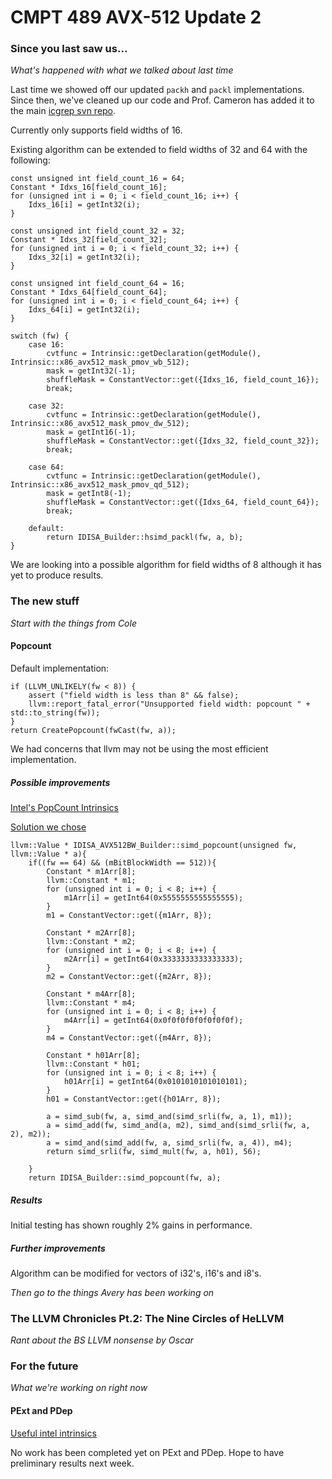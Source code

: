 # CMPT 489 AVX-512 Update 2

### Since you last saw us...

*What's happened with what we talked about last time*

Last time we showed off our updated `packh` and `packl` implementations. Since then, we've cleaned up our code and Prof. Cameron has added it to the main [icgrep svn repo](http://parabix.costar.sfu.ca/changeset/5931/icGREP/icgrep-devel).

Currently only supports field widths of 16.

Existing algorithm can be extended to field widths of 32 and 64 with the following:

````
const unsigned int field_count_16 = 64;
Constant * Idxs_16[field_count_16];
for (unsigned int i = 0; i < field_count_16; i++) {
    Idxs_16[i] = getInt32(i);
}

const unsigned int field_count_32 = 32;
Constant * Idxs_32[field_count_32];
for (unsigned int i = 0; i < field_count_32; i++) {
    Idxs_32[i] = getInt32(i);
}

const unsigned int field_count_64 = 16;
Constant * Idxs_64[field_count_64];
for (unsigned int i = 0; i < field_count_64; i++) {
    Idxs_64[i] = getInt32(i);
}

switch (fw) {
    case 16:
        cvtfunc = Intrinsic::getDeclaration(getModule(), Intrinsic::x86_avx512_mask_pmov_wb_512);
        mask = getInt32(-1);
        shuffleMask = ConstantVector::get({Idxs_16, field_count_16});
        break;

    case 32:
        cvtfunc = Intrinsic::getDeclaration(getModule(), Intrinsic::x86_avx512_mask_pmov_dw_512);
        mask = getInt16(-1);
        shuffleMask = ConstantVector::get({Idxs_32, field_count_32});
        break;

    case 64:
        cvtfunc = Intrinsic::getDeclaration(getModule(), Intrinsic::x86_avx512_mask_pmov_qd_512);
        mask = getInt8(-1);
        shuffleMask = ConstantVector::get({Idxs_64, field_count_64});
        break;

    default:
        return IDISA_Builder::hsimd_packl(fw, a, b);
}
````

We are looking into a possible algorithm for field widths of 8 although it has
yet to produce results.

### The new stuff

*Start with the things from Cole*
#### Popcount

Default implementation:

````
if (LLVM_UNLIKELY(fw < 8)) {
    assert ("field width is less than 8" && false);
    llvm::report_fatal_error("Unsupported field width: popcount " + std::to_string(fw));
}
return CreatePopcount(fwCast(fw, a));
````

We had concerns that llvm may not be using the most efficient implementation.

##### Possible improvements

[Intel's PopCount Intrinsics](https://software.intel.com/sites/landingpage/IntrinsicsGuide/#text=pop)

[Solution we chose](https://en.wikipedia.org/wiki/Hamming_weight#Efficient_implementation)

````
llvm::Value * IDISA_AVX512BW_Builder::simd_popcount(unsigned fw, llvm::Value * a){
    if((fw == 64) && (mBitBlockWidth == 512)){
        Constant * m1Arr[8];
        llvm::Constant * m1;
        for (unsigned int i = 0; i < 8; i++) {
            m1Arr[i] = getInt64(0x5555555555555555);
        }
        m1 = ConstantVector::get({m1Arr, 8});

        Constant * m2Arr[8];
        llvm::Constant * m2;
        for (unsigned int i = 0; i < 8; i++) {
            m2Arr[i] = getInt64(0x3333333333333333);
        }
        m2 = ConstantVector::get({m2Arr, 8});

        Constant * m4Arr[8];
        llvm::Constant * m4;
        for (unsigned int i = 0; i < 8; i++) {
            m4Arr[i] = getInt64(0x0f0f0f0f0f0f0f0f);
        }
        m4 = ConstantVector::get({m4Arr, 8});

        Constant * h01Arr[8];
        llvm::Constant * h01;
        for (unsigned int i = 0; i < 8; i++) {
            h01Arr[i] = getInt64(0x0101010101010101);
        }
        h01 = ConstantVector::get({h01Arr, 8});

        a = simd_sub(fw, a, simd_and(simd_srli(fw, a, 1), m1));
        a = simd_add(fw, simd_and(a, m2), simd_and(simd_srli(fw, a, 2), m2));
        a = simd_and(simd_add(fw, a, simd_srli(fw, a, 4)), m4);
        return simd_srli(fw, simd_mult(fw, a, h01), 56);

    }
    return IDISA_Builder::simd_popcount(fw, a);
````

##### Results

Initial testing has shown roughly 2% gains in performance.

##### Further improvements

Algorithm can be modified for vectors of i32's, i16's and i8's.

*Then go to the things Avery has been working on*

### The LLVM Chronicles Pt.2: The Nine Circles of HeLLVM

*Rant about the BS LLVM nonsense by Oscar*

### For the future

*What we're working on right now*

#### PExt and PDep

[Useful intel intrinsics](https://software.intel.com/sites/landingpage/IntrinsicsGuide/#techs=AVX_512&text=extract)

No work has been completed yet on PExt and PDep. Hope to have preliminary results next week.
